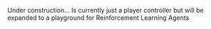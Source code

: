 Under construction...
Is currently just a player controller but will be expanded to a playground for Reinforcement Learning Agents
